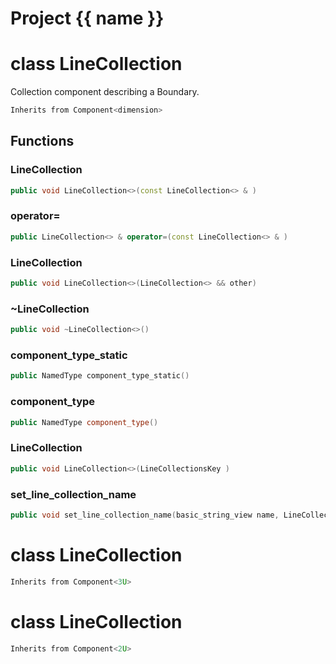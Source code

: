 <script setup>
import {useRoute} from 'vitepress'
const {path} = useRoute()
const tokens = path.split('/')
const words = tokens[2].split('-');
for (let i = 0; i < words.length; i++) {
    words[i] = words[i].charAt(0).toUpperCase() + words[i].slice(1);
    words[i] = words[i].replace('geode', 'Geode')
}
const name = words.join('-');
</script>
# Project {{ name }}

# class LineCollection


 Collection component describing a Boundary.



```cpp
Inherits from Component<dimension>
```



## Functions

### LineCollection

```cpp
public void LineCollection<>(const LineCollection<> & )
```


### operator=

```cpp
public LineCollection<> & operator=(const LineCollection<> & )
```


### LineCollection

```cpp
public void LineCollection<>(LineCollection<> && other)
```


### ~LineCollection

```cpp
public void ~LineCollection<>()
```


### component_type_static

```cpp
public NamedType component_type_static()
```


### component_type

```cpp
public NamedType component_type()
```


### LineCollection

```cpp
public void LineCollection<>(LineCollectionsKey )
```


### set_line_collection_name

```cpp
public void set_line_collection_name(basic_string_view name, LineCollectionsBuilderKey )
```




# class LineCollection


```cpp
Inherits from Component<3U>
```



# class LineCollection


```cpp
Inherits from Component<2U>
```



